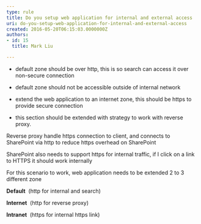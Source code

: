 ```yaml
---
type: rule
title: Do you setup web application for internal and external access
uri: do-you-setup-web-application-for-internal-and-external-access
created: 2016-05-20T06:15:03.0000000Z
authors:
- id: 15
  title: Mark Liu

---
```


- default zone should be over http, this is so search can access it over non-secure connection
- default zone should not be accessible outside of internal network
- extend the web application to an internet zone, this should be https to provide secure connection

- this section should be extended with strategy to work with reverse proxy.
 
Reverse proxy handle https connection to client, and connects to SharePoint via http to reduce https overhead on SharePoint

SharePoint also needs to support https for internal traffic, if I click on a link to HTTPS it should work internally

For this scenario to work, web application needs to be extended 2 to 3 different zone

**Default**  (http for internal and search)

**Internet**  (http for reverse proxy)

**Intranet**  (https for internal https link)

